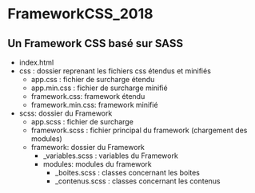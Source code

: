 # FrameworkCSS_2018
## Un Framework CSS basé sur SASS
* index.html
* css : dossier reprenant les fichiers css étendus et minifiés
  * app.css : fichier de surcharge étendu
  * app.min.css : fichier de surcharge minifié
  * framework.css: framework étendu
  * framework.min.css: framework minifié
* scss: dossier du Framework
  * app.scss : fichier de surcharge
  * framework.scss : fichier principal du framework (chargement des modules)
  * framework: dossier du Framework
    * _variables.scss : variables du Framework
    * modules: modules du framework
      * _boites.scss : classes concernant les boites
      * _contenus.scss : classes concernant les contenus
